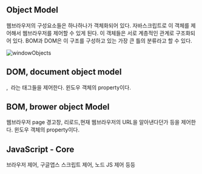 ## Object Model
웹브라우저의 구성요소들은 하나하나가 객체화되어 있다. 자바스크립트로 이 객체를 제어해서 웹브라우저를 제어할 수 있게 된다.
이 객체들은 서로 계층적인 관계로 구조화되어 있다. BOM과 DOM은 이 구조를 구성하고 있는 가장 큰 틀의 분류라고 할 수 있다.

![windowObjects](/img/windowObjects.png)


## DOM, document object model
<body>, <img> 라는 태그들을 제어한다.
윈도우 객체의 property이다.

## BOM, brower object Model
웹브라우저 page 경고창, 리로드,현재 웹브라우저의 URL을 알아낸다던가 등을 제어한다.
윈도우 객체의 property이다.


## JavaScript - Core
브라우저 제어, 구글앱스 스크립트 제어, 노드 JS 제어 등등

